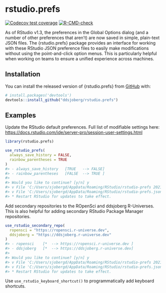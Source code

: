# rstudio.prefs

<!-- badges: start -->
[![Codecov test coverage](https://codecov.io/gh/ddsjoberg/rstudio.prefs/branch/main/graph/badge.svg)](https://codecov.io/gh/ddsjoberg/rstudio.prefs?branch=main)
[![R-CMD-check](https://github.com/ddsjoberg/rstudio.prefs/workflows/R-CMD-check/badge.svg)](https://github.com/ddsjoberg/rstudio.prefs/actions)
<!-- badges: end -->

As of RStudio v1.3, the preferences in the Global Options dialog (and a number of other preferences that aren’t) are now saved in simple, plain-text JSON files.
The {rstudio.prefs} package provides an interface for working with these RStudio JSON preference files to easily make modifications without using the point-and-click option menus.
This is particularly helpful when working on teams to ensure a unified experience across machines.

## Installation

You can install the released version of {rstudio.prefs} from [GitHub](https://github.com/ddsjoberg/rstudio.prefs) with:

``` r
# install.packages('devtools')
devtools::install_github("ddsjoberg/rstudio.prefs")
```
## Examples

Update the RStudio default preferences.
Full list of modifiable settings here: https://docs.rstudio.com/ide/server-pro/session-user-settings.html

``` r
library(rstudio.prefs)

use_rstudio_prefs(
  always_save_history = FALSE,
  rainbow_parentheses = TRUE
)
#> - always_save_history   [TRUE   --> FALSE]
#> - rainbow_parentheses   [FALSE  --> TRUE ]
#> 
#> Would you like to continue? [y/n] y
#> v File 'C:/Users/sjobergd/AppData/Roaming/RStudio/rstudio-prefs 2021-06-20.json' saved as backup.
#> v File 'C:/Users/sjobergd/AppData/Roaming/RStudio/rstudio-prefs.json' updated.
#> * Restart RStudio for updates to take effect.
```

Add secondary repositories to the ROpenSci and ddsjoberg R-Universes.
This is also helpful for adding secondary RStudio Package Manager repositories.

``` r
use_rstudio_secondary_repo(
  ropensci = "https://ropensci.r-universe.dev",
  ddsjoberg = "https://ddsjoberg.r-universe.dev"
)
#> - ropensci    [*  --> https://ropensci.r-universe.dev ]
#> - ddsjoberg   [*  --> https://ddsjoberg.r-universe.dev]
#> 
#> Would you like to continue? [y/n] y
#> v File 'C:/Users/sjobergd/AppData/Roaming/RStudio/rstudio-prefs 2021-06-20.json' saved as backup.
#> v File 'C:/Users/sjobergd/AppData/Roaming/RStudio/rstudio-prefs.json' updated.
#> * Restart RStudio for updates to take effect.
```

Use `use_rstudio_keyboard_shortcut()` to programmatically add keyboard shortcuts.

